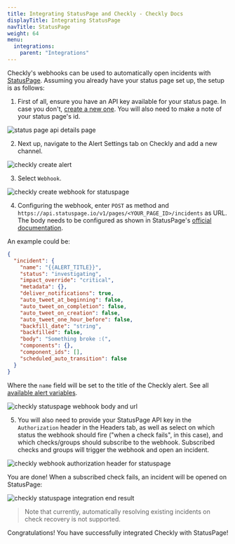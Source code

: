 ```yaml
---
title: Integrating StatusPage and Checkly - Checkly Docs
displayTitle: Integrating StatusPage
navTitle: StatusPage
weight: 64
menu:
  integrations:
    parent: "Integrations"
---
```


Checkly's webhooks can be used to automatically open incidents with [StatusPage](https://www.atlassian.com/software/statuspage). Assuming you already have your status page set up, the setup is as follows:

1. First of all, ensure you have an API key available for your status page. In case you don't, [create a new one](https://support.atlassian.com/statuspage/docs/create-and-manage-api-keys/). You will also need to make a note of your status page's id.

![status page api details page](/docs/images/integrations/statuspage/statuspage-api-page.png)

2. Next up, navigate to the Alert Settings tab on Checkly and add a new channel.

![checkly create alert](/docs/images/integrations/statuspage/statuspage_add_alert.png)

3. Select `Webhook`.

![checkly create webhook for statuspage](/docs/images/integrations/statuspage/statuspage_alert_channels.png)

4. Configuring the webhook, enter `POST` as method and `https://api.statuspage.io/v1/pages/<YOUR_PAGE_ID>/incidents` as URL. The body needs to be configured as shown in StatusPage's [official documentation](https://developer.statuspage.io/#operation/postPagesPageIdIncidents).

An example could be:

```json
{
  "incident": {
    "name": "{{ALERT_TITLE}}",
    "status": "investigating",
    "impact_override": "critical",
    "metadata": {},
    "deliver_notifications": true,
    "auto_tweet_at_beginning": false,
    "auto_tweet_on_completion": false,
    "auto_tweet_on_creation": false,
    "auto_tweet_one_hour_before": false,
    "backfill_date": "string",
    "backfilled": false,
    "body": "Something broke :(",
    "components": {},
    "component_ids": [],
    "scheduled_auto_transition": false
  }
}
```

Where the `name` field will be set to the title of the Checkly alert. See all [available alert variables](/docs/alerting/webhooks/#using-variables).

![checkly statuspage webhook body and url](/docs/images/integrations/statuspage/statuspage_body_url.png)

5. You will also need to provide your StatusPage API key in the `Authorization` header in the Headers tab, as well as select on which status the webhook should fire ("when a check fails", in this case), and which checks/groups should subscribe to the webhook. Subscribed checks and groups will trigger the webhook and open an incident.

![checkly webhook authorization header for statuspage](/docs/images/integrations/statuspage/statuspage_header_auth.png)

You are done! When a subscribed check fails, an incident will be opened on StatusPage:

![checkly statuspage integration end result](/docs/images/integrations/statuspage/statuspage_end_result.png)

> Note that currently, automatically resolving existing incidents on check recovery is not supported.

Congratulations! You have successfully integrated Checkly with StatusPage! 
